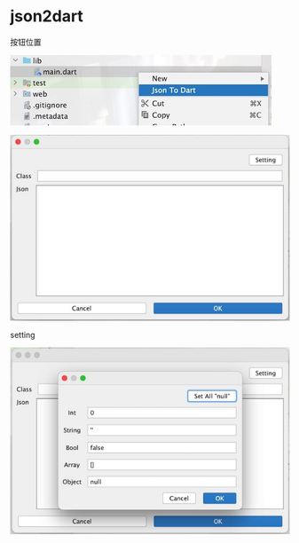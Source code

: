 # json2dart

按钮位置

![0](https://github.com/baoluchuling/json2dart/blob/master/docs/resource/0.jpg?raw=true**)


![1](https://github.com/baoluchuling/json2dart/blob/master/docs/resource/1.jpg?raw=true**)

setting

![2](https://github.com/baoluchuling/json2dart/blob/master/docs/resource/2.jpg?raw=true**)

